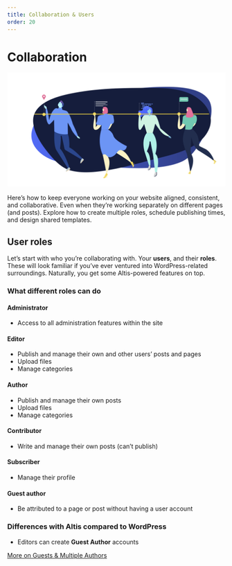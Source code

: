 ```yaml
---
title: Collaboration & Users
order: 20
---
```


# Collaboration

![Collaboration banner](../assets/altis-header-13.png)

Here’s how to keep everyone working on your website aligned, consistent, and
collaborative. Even when they’re working separately on different pages (and
posts). Explore how to create multiple roles, schedule publishing times, and
design shared templates.

## User roles

Let’s start with who you’re collaborating with. Your **users**, and their **roles**. These will look familiar if you’ve ever
ventured into WordPress-related surroundings. Naturally, you get some Altis-powered features on top.

### What different roles can do

#### Administrator

- Access to all administration features within the site

#### Editor

- Publish and manage their own and other users’ posts and pages
- Upload files
- Manage categories

#### Author

- Publish and manage their own posts
- Upload files
- Manage categories

#### Contributor

- Write and manage their own posts (can’t publish)

#### Subscriber

- Manage their profile

#### Guest author

- Be attributed to a page or post without having a user account

### Differences with Altis compared to WordPress

- Editors can create **Guest Author** accounts

[More on Guests & Multiple Authors](guest-and-multiple-authors.md)

<!-- markdownlint-disable-file MD025 -->
